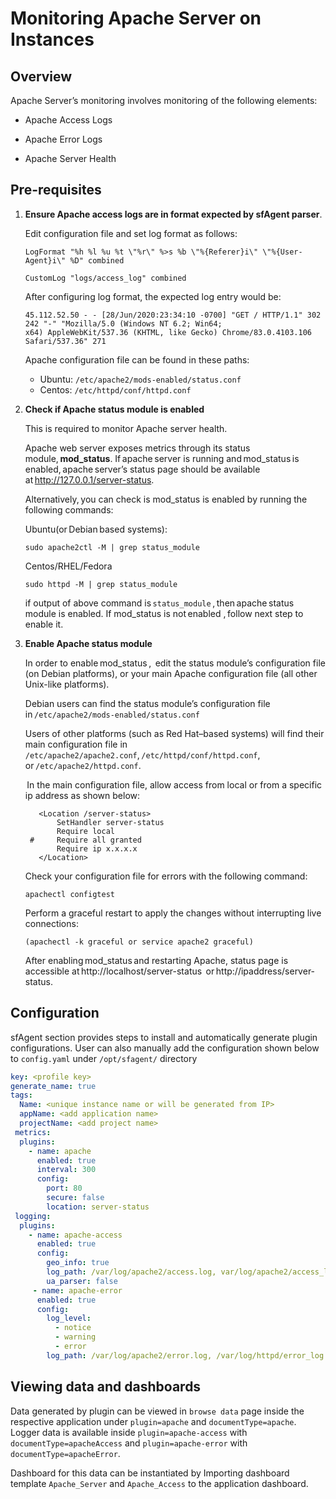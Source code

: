 # Monitoring Apache Server on Instances

## Overview

Apache Server’s monitoring involves monitoring of the following elements: 

- Apache Access Logs 
- Apache Error Logs 

- Apache Server Health 

## Pre-requisites

1. **Ensure Apache access logs are in format expected by sfAgent parser**. 

   Edit configuration file and set log format as follows: 

   ```
   LogFormat "%h %l %u %t \"%r\" %>s %b \"%{Referer}i\" \"%{User-Agent}i\" %D" combined  
   
   CustomLog "logs/access_log" combined  
   ```

   After configuring log format, the expected log entry would be: 

   ```
   45.112.52.50 - - [28/Jun/2020:23:34:10 -0700] "GET / HTTP/1.1" 302 242 "-" "Mozilla/5.0 (Windows NT 6.2; Win64; x64) AppleWebKit/537.36 (KHTML, like Gecko) Chrome/83.0.4103.106 Safari/537.36" 271  
   ```

   Apache configuration file can be found in these paths:

   - Ubuntu: `/etc/apache2/mods-enabled/status.conf `
   - Centos: `/etc/httpd/conf/httpd.conf`

2. **Check if Apache status module is enabled**

   This is required to monitor Apache server health.

   Apache web server exposes metrics through its status module, **mod_status**. If apache server is running and mod_status is enabled, apache server’s status page should be available at http://127.0.0.1/server-status.

   Alternatively, you can check is mod_status is enabled by running the following commands: 

   Ubuntu(or Debian based systems): 

   ```shell
   sudo apache2ctl -M | grep status_module  
   ```

   Centos/RHEL/Fedora

   ```shell
   sudo httpd -M | grep status_module  
   ```

   if output of above command is `status_module` , then apache status module is enabled. If mod_status is not enabled , follow next step to enable it.

3. **Enable Apache status module**

   In order to enable mod_status ,  edit the status module’s configuration file (on Debian platforms), or your main Apache configuration file (all other Unix-like platforms).  

   Debian users can find the status module’s configuration file in `/etc/apache2/mods-enabled/status.conf ` 

   Users of other platforms (such as Red Hat–based systems) will find their main configuration file in `/etc/apache2/apache2.conf`, `/etc/httpd/conf/httpd.conf`, or `/etc/apache2/httpd.conf`.  

    In the main configuration file, allow access from local or from a specific ip address as shown below:   

   ```
      <Location /server-status>  
          SetHandler server-status  
          Require local  
    #     Require all granted  
          Require ip x.x.x.x  
      </Location>  
   ```

   Check your configuration file for errors with the following command:

   ```
   apachectl configtest   
   ```

   Perform a graceful restart to apply the changes without interrupting live connections: 

   ```
   (apachectl -k graceful or service apache2 graceful)  
   ```

   After enabling mod_status and restarting Apache, status page is accessible at http://localhost/server-status  or http://ipaddress/server-status.

## Configuration 

sfAgent section provides steps to install and automatically generate plugin configurations. User can also manually add the configuration shown below to `config.yaml` under `/opt/sfagent/` directory 

```yaml
key: <profile key> 
generate_name: true 
tags: 
  Name: <unique instance name or will be generated from IP> 
  appName: <add application name> 
  projectName: <add project name> 
 metrics: 
  plugins: 
    - name: apache 
      enabled: true 
      interval: 300 
      config: 
        port: 80 
        secure: false 
        location: server-status 
 logging: 
  plugins: 
    - name: apache-access 
      enabled: true 
      config: 
        geo_info: true  
        log_path: /var/log/apache2/access.log, var/log/apache2/access_log
        ua_parser: false 
     - name: apache-error 
      enabled: true 
      config: 
        log_level: 
          - notice 
          - warning 
          - error 
        log_path: /var/log/apache2/error.log, /var/log/httpd/error_log 
```

## Viewing data and dashboards 

Data generated by plugin can be viewed in `browse data` page inside the respective application under `plugin=apache` and `documentType=apache`. Logger data is available inside `plugin=apache-access` with `documentType=apacheAccess` and `plugin=apache-error` with `documentType=apacheError`. 

Dashboard for this data can be instantiated by Importing dashboard template `Apache_Server` and `Apache_Access` to the application dashboard.  

